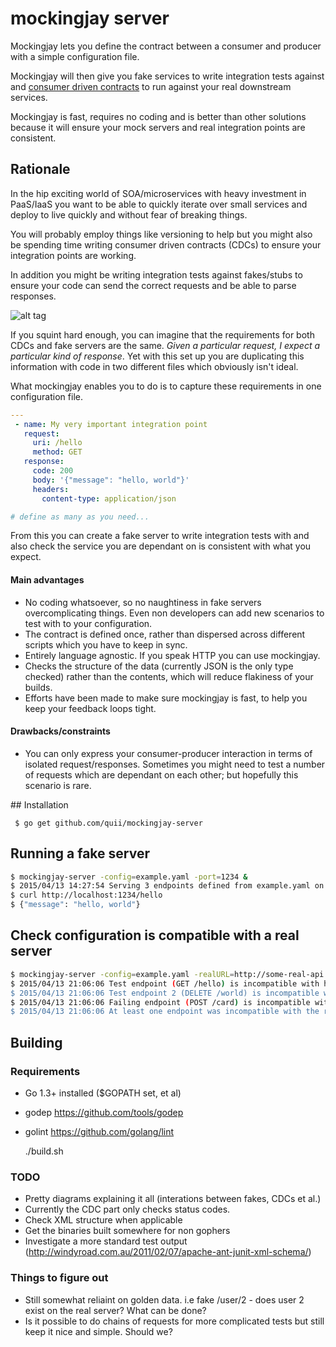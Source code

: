 # mockingjay server

Mockingjay lets you define the contract between a consumer and producer with a simple configuration file. 

Mockingjay will then give you fake services to write integration tests against and [consumer driven contracts](http://martinfowler.com/articles/consumerDrivenContracts.html) to run against your real downstream services.

Mockingjay is fast, requires no coding and is better than other solutions because it will ensure your mock servers and real integration points are consistent.

## Rationale

In the hip exciting world of SOA/microservices with heavy investment in PaaS/IaaS you want to be able to quickly iterate over small services and deploy to live quickly and without fear of breaking things. 

You will probably employ things like versioning to help but you might also be spending time writing consumer driven contracts (CDCs) to ensure your integration points are working. 

In addition you might be writing integration tests against fakes/stubs to ensure your code can send the correct requests and be able to parse responses. 

![alt tag](http://i.imgur.com/oC6BjGn.png)

If you squint hard enough, you can imagine that the requirements for both CDCs and fake servers are the same. *Given a particular request, I expect a particular kind of response*. Yet with this set up you are duplicating this information with code in two different files which obviously isn't ideal. 

What mockingjay enables you to do is to capture these requirements in one configuration file. 

````yaml
---
 - name: My very important integration point
   request:
     uri: /hello
     method: GET
   response:
     code: 200
     body: '{"message": "hello, world"}'
     headers:
       content-type: application/json

# define as many as you need...
````

From this you can create a fake server to write integration tests with and also check the service you are dependant on is consistent with what you expect. 

#### Main advantages

- No coding whatsoever, so no naughtiness in fake servers overcomplicating things. Even non developers can add new scenarios to test with to your configuration.
- The contract is defined once, rather than dispersed across different scripts which you have to keep in sync. 
- Entirely language agnostic. If you speak HTTP you can use mockingjay.
- Checks the structure of the data (currently JSON is the only type checked) rather than the contents, which will reduce flakiness of your builds.
- Efforts have been made to make sure mockingjay is fast, to help you keep your feedback loops tight. 

#### Drawbacks/constraints

- You can only express your consumer-producer interaction in terms of isolated request/responses. Sometimes you might need to test a number of requests which are dependant on each other; but hopefully this scenario is rare.

## Installation

     $ go get github.com/quii/mockingjay-server

## Running a fake server

````bash
$ mockingjay-server -config=example.yaml -port=1234 &
$ 2015/04/13 14:27:54 Serving 3 endpoints defined from example.yaml on port 1234
$ curl http://localhost:1234/hello
$ {"message": "hello, world"}
````

## Check configuration is compatible with a real server

````bash
$ mockingjay-server -config=example.yaml -realURL=http://some-real-api.com
$ 2015/04/13 21:06:06 Test endpoint (GET /hello) is incompatible with http://some-real-api - Couldn't reach real server
$ 2015/04/13 21:06:06 Test endpoint 2 (DELETE /world) is incompatible with http://some-real-api - Couldn't reach real server
$ 2015/04/13 21:06:06 Failing endpoint (POST /card) is incompatible with http://some-real-api - Couldn't reach real server
$ 2015/04/13 21:06:06 At least one endpoint was incompatible with the real URL supplied
````

## Building

### Requirements

- Go 1.3+ installed ($GOPATH set, et al)
- godep https://github.com/tools/godep
- golint https://github.com/golang/lint


    ./build.sh

### TODO

- Pretty diagrams explaining it all (interations between fakes, CDCs et al.)
- Currently the CDC part only checks status codes. 
- Check XML structure when applicable
- Get the binaries built somewhere for non gophers
- Investigate a more standard test output (http://windyroad.com.au/2011/02/07/apache-ant-junit-xml-schema/)

### Things to figure out

- Still somewhat reliaint on golden data. i.e fake /user/2 - does user 2 exist on the real server? What can be done?
- Is it possible to do chains of requests for more complicated tests but still keep it nice and simple. Should we?
